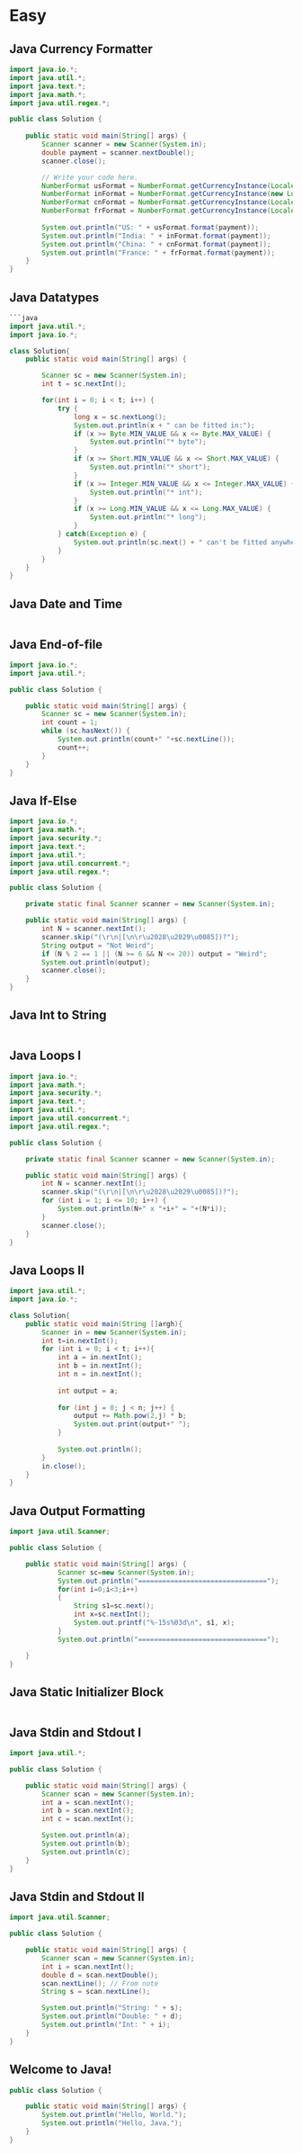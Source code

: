 # Easy

## Java Currency Formatter

```java
import java.io.*;
import java.util.*;
import java.text.*;
import java.math.*;
import java.util.regex.*;

public class Solution {
    
    public static void main(String[] args) {
        Scanner scanner = new Scanner(System.in);
        double payment = scanner.nextDouble();
        scanner.close();

        // Write your code here.
        NumberFormat usFormat = NumberFormat.getCurrencyInstance(Locale.US);
        NumberFormat inFormat = NumberFormat.getCurrencyInstance(new Locale("en", "IN"));
        NumberFormat cnFormat = NumberFormat.getCurrencyInstance(Locale.CHINA);
        NumberFormat frFormat = NumberFormat.getCurrencyInstance(Locale.FRANCE);
        
        System.out.println("US: " + usFormat.format(payment));
        System.out.println("India: " + inFormat.format(payment));
        System.out.println("China: " + cnFormat.format(payment));
        System.out.println("France: " + frFormat.format(payment));
    }
}
```

## Java Datatypes

```java
```java
import java.util.*;
import java.io.*;

class Solution{
    public static void main(String[] args) {

        Scanner sc = new Scanner(System.in);
        int t = sc.nextInt();

        for(int i = 0; i < t; i++) {
            try {
                long x = sc.nextLong();
                System.out.println(x + " can be fitted in:");
                if (x >= Byte.MIN_VALUE && x <= Byte.MAX_VALUE) {
                    System.out.println("* byte");
                }
                if (x >= Short.MIN_VALUE && x <= Short.MAX_VALUE) {
                    System.out.println("* short");
                }
                if (x >= Integer.MIN_VALUE && x <= Integer.MAX_VALUE) {
                    System.out.println("* int");
                }
                if (x >= Long.MIN_VALUE && x <= Long.MAX_VALUE) {
                    System.out.println("* long");
                }
            } catch(Exception e) {
                System.out.println(sc.next() + " can't be fitted anywhere.");
            }
        }
    }
}
```

## Java Date and Time

```java

```

## Java End-of-file

```java
import java.io.*;
import java.util.*;

public class Solution {

    public static void main(String[] args) {
        Scanner sc = new Scanner(System.in);
        int count = 1;
        while (sc.hasNext()) {
            System.out.println(count+" "+sc.nextLine());
            count++;
        }
    }
}
```

## Java If-Else

```java
import java.io.*;
import java.math.*;
import java.security.*;
import java.text.*;
import java.util.*;
import java.util.concurrent.*;
import java.util.regex.*;

public class Solution {

    private static final Scanner scanner = new Scanner(System.in);

    public static void main(String[] args) {
        int N = scanner.nextInt();
        scanner.skip("(\r\n|[\n\r\u2028\u2029\u0085])?");
        String output = "Not Weird";
        if (N % 2 == 1 || (N >= 6 && N <= 20)) output = "Weird";
        System.out.println(output);
        scanner.close();
    }
}
```

## Java Int to String

```java

```

## Java Loops I

```java
import java.io.*;
import java.math.*;
import java.security.*;
import java.text.*;
import java.util.*;
import java.util.concurrent.*;
import java.util.regex.*;

public class Solution {

    private static final Scanner scanner = new Scanner(System.in);

    public static void main(String[] args) {
        int N = scanner.nextInt();
        scanner.skip("(\r\n|[\n\r\u2028\u2029\u0085])?");
        for (int i = 1; i <= 10; i++) {
            System.out.println(N+" x "+i+" = "+(N*i));
        }
        scanner.close();
    }
}
```

## Java Loops II

```java
import java.util.*;
import java.io.*;

class Solution{
    public static void main(String []argh){
        Scanner in = new Scanner(System.in);
        int t=in.nextInt();
        for (int i = 0; i < t; i++){
            int a = in.nextInt();
            int b = in.nextInt();
            int n = in.nextInt();
            
            int output = a;
            
            for (int j = 0; j < n; j++) {
                output += Math.pow(2,j) * b;
                System.out.print(output+" ");
            }
            
            System.out.println();
        }
        in.close();
    }
}
```

## Java Output Formatting

```java
import java.util.Scanner;

public class Solution {

    public static void main(String[] args) {
            Scanner sc=new Scanner(System.in);
            System.out.println("================================");
            for(int i=0;i<3;i++)
            {
                String s1=sc.next();
                int x=sc.nextInt();
                System.out.printf("%-15s%03d\n", s1, x);
            }
            System.out.println("================================");

    }
}
```

## Java Static Initializer Block

```java

```

## Java Stdin and Stdout I

```java
import java.util.*;

public class Solution {

    public static void main(String[] args) {
        Scanner scan = new Scanner(System.in);
        int a = scan.nextInt();
        int b = scan.nextInt();
        int c = scan.nextInt();

        System.out.println(a);
        System.out.println(b);
        System.out.println(c);
    }
}
```

## Java Stdin and Stdout II

```java
import java.util.Scanner;

public class Solution {

    public static void main(String[] args) {
        Scanner scan = new Scanner(System.in);
        int i = scan.nextInt();
        double d = scan.nextDouble();
        scan.nextLine(); // From note
        String s = scan.nextLine();

        System.out.println("String: " + s);
        System.out.println("Double: " + d);
        System.out.println("Int: " + i);
    }
}
```

## Welcome to Java!

```java
public class Solution {

    public static void main(String[] args) {
        System.out.println("Hello, World.");
        System.out.println("Hello, Java.");
    }
}
```